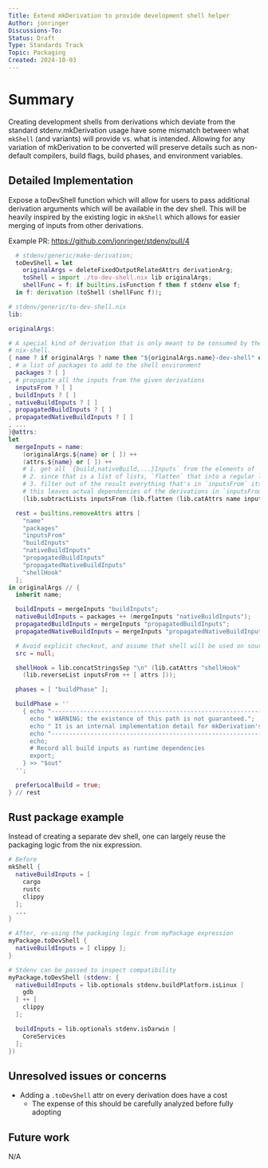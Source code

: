 ```yaml
---
Title: Extend mkDerivation to provide development shell helper
Author: jonringer
Discussions-To: 
Status: Draft
Type: Standards Track
Topic: Packaging
Created: 2024-10-03
---
```


# Summary

Creating development shells from derivations which deviate from the standard
stdenv.mkDerivation usage have some mismatch between what `mkShell` (and variants)
will provide vs. what is intended. Allowing for any variation of mkDerivation 
to be converted will preserve details such as non-default compilers, build flags,
build phases, and environment variables.

## Detailed Implementation

Expose a toDevShell function which will allow for users to pass additional
derivation arguments which will be available in the dev shell. This will be
heavily inspired by the existing logic in `mkShell` which allows for easier
merging of inputs from other derivations.

Example PR: https://github.com/jonringer/stdenv/pull/4

```nix
  # stdenv/generic/make-derivation;
  toDevShell = let
    originalArgs = deleteFixedOutputRelatedAttrs derivationArg;
    toShell = import ./to-dev-shell.nix lib originalArgs;
    shellFunc = f: if builtins.isFunction f then f stdenv else f;
  in f: derivation (toShell (shellFunc f));
```

```nix
# stdenv/generic/to-dev-shell.nix
lib:

originalArgs:

# A special kind of derivation that is only meant to be consumed by the
# nix-shell.
{ name ? if originalArgs ? name then "${originalArgs.name}-dev-shell" else "nix-shell"
, # a list of packages to add to the shell environment
  packages ? [ ]
, # propagate all the inputs from the given derivations
  inputsFrom ? [ ]
, buildInputs ? [ ]
, nativeBuildInputs ? [ ]
, propagatedBuildInputs ? [ ]
, propagatedNativeBuildInputs ? [ ]
, ...
}@attrs:
let
  mergeInputs = name:
    (originalArgs.${name} or [ ]) ++
    (attrs.${name} or [ ]) ++
    # 1. get all `{build,nativeBuild,...}Inputs` from the elements of `inputsFrom`
    # 2. since that is a list of lists, `flatten` that into a regular list
    # 3. filter out of the result everything that's in `inputsFrom` itself
    # this leaves actual dependencies of the derivations in `inputsFrom`, but never the derivations themselves
    (lib.subtractLists inputsFrom (lib.flatten (lib.catAttrs name inputsFrom)));

  rest = builtins.removeAttrs attrs [
    "name"
    "packages"
    "inputsFrom"
    "buildInputs"
    "nativeBuildInputs"
    "propagatedBuildInputs"
    "propagatedNativeBuildInputs"
    "shellHook"
  ];
in originalArgs // {
  inherit name;

  buildInputs = mergeInputs "buildInputs";
  nativeBuildInputs = packages ++ (mergeInputs "nativeBuildInputs");
  propagatedBuildInputs = mergeInputs "propagatedBuildInputs";
  propagatedNativeBuildInputs = mergeInputs "propagatedNativeBuildInputs";

  # Avoid explicit checkout, and assume that shell will be used on source in repo
  src = null;

  shellHook = lib.concatStringsSep "\n" (lib.catAttrs "shellHook"
    (lib.reverseList inputsFrom ++ [ attrs ]));

  phases = [ "buildPhase" ];

  buildPhase = ''
    { echo "------------------------------------------------------------";
      echo " WARNING: the existence of this path is not guaranteed.";
      echo " It is an internal implementation detail for mkDerivation's toDevShell.";
      echo "------------------------------------------------------------";
      echo;
      # Record all build inputs as runtime dependencies
      export;
    } >> "$out"
  '';

  preferLocalBuild = true;
} // rest
```

## Rust package example

Instead of creating a separate dev shell, one can largely reuse the packaging
logic from the nix expression.
```nix
# Before
mkShell {
  nativeBuildInputs = [
    cargo
    rustc
    clippy
  ];
  ...
}

# After, re-using the packaging logic from myPackage expression
myPackage.toDevShell {
  nativeBuildInputs = [ clippy ];
}

# Stdenv can be passed to inspect compatibility
myPackage.toDevShell (stdenv: {
  nativeBuildInputs = lib.optionals stdenv.buildPlatform.isLinux [
    gdb
  ] ++ [
    clippy
  ];

  buildInputs = lib.optionals stdenv.isDarwin [
    CoreServices
  ];
})
```

## Unresolved issues or concerns

- Adding a `.toDevShell` attr on every derivation does have a cost
  - The expense of this should be carefully analyzed before fully adopting

## Future work

N/A


